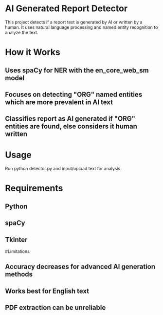 # AI Generated Report Detector

This project detects if a report text is generated by AI or written by a human. It uses natural language processing and named entity recognition to analyze the text.
# How it Works

   ## Uses spaCy for NER with the en_core_web_sm model
   ## Focuses on detecting "ORG" named entities which are more prevalent in AI text
   ## Classifies report as AI generated if "ORG" entities are found, else considers it human written

# Usage

Run python detector.py and input/upload text for analysis.
# Requirements

   ## Python
   ## spaCy
   ## Tkinter

#Limitations

   ## Accuracy decreases for advanced AI generation methods
   ## Works best for English text
   ## PDF extraction can be unreliable
